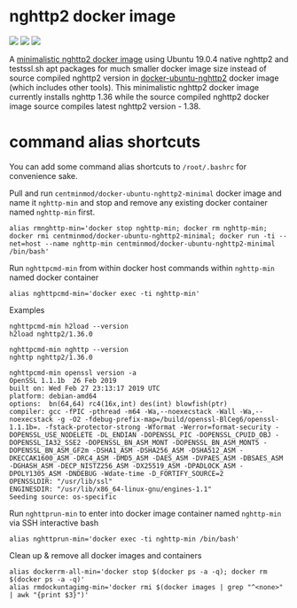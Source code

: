 # nghttp2 docker image

[![](https://images.microbadger.com/badges/version/centminmod/docker-ubuntu-nghttp2-minimal.svg)](https://microbadger.com/images/centminmod/docker-ubuntu-nghttp2-minimal "Get your own version badge on microbadger.com") [![](https://images.microbadger.com/badges/image/centminmod/docker-ubuntu-nghttp2-minimal.svg)](https://microbadger.com/images/centminmod/docker-ubuntu-nghttp2-minimal "Get your own image badge on microbadger.com") [![](https://images.microbadger.com/badges/commit/centminmod/docker-ubuntu-nghttp2-minimal.svg)](https://microbadger.com/images/centminmod/docker-ubuntu-nghttp2-minimal "Get your own commit badge on microbadger.com")

A [minimalistic nghttp2 docker image](https://hub.docker.com/r/centminmod/docker-ubuntu-nghttp2-minimal) using Ubuntu 19.0.4 native nghttp2 and testssl.sh apt packages for much smaller docker image size instead of source compiled nghttp2 version in [docker-ubuntu-nghttp2](https://www.github.com/centminmod/docker-ubuntu-nghttp2) docker image (which includes other tools). This minimalistic nghttp2 docker image currently installs nghttp 1.36 while the source compiled nghttp2 docker image source compiles latest nghttp2 version - 1.38.

# command alias shortcuts

You can add some command alias shortcuts to `/root/.bashrc` for convenience sake.

Pull and run `centminmod/docker-ubuntu-nghttp2-minimal` docker image and name it `nghttp-min` and stop and remove any existing docker container named `nghttp-min` first.

```
alias rmnghttp-min='docker stop nghttp-min; docker rm nghttp-min; docker rmi centminmod/docker-ubuntu-nghttp2-minimal; docker run -ti --net=host --name nghttp-min centminmod/docker-ubuntu-nghttp2-minimal /bin/bash'
```

Run `nghttpcmd-min` from within docker host commands within `nghttp-min` named docker container

```
alias nghttpcmd-min='docker exec -ti nghttp-min'
```

Examples

```
nghttpcmd-min h2load --version
h2load nghttp2/1.36.0
```

```
nghttpcmd-min nghttp --version
nghttp nghttp2/1.36.0
```

```
nghttpcmd-min openssl version -a
OpenSSL 1.1.1b  26 Feb 2019
built on: Wed Feb 27 23:13:17 2019 UTC
platform: debian-amd64
options:  bn(64,64) rc4(16x,int) des(int) blowfish(ptr) 
compiler: gcc -fPIC -pthread -m64 -Wa,--noexecstack -Wall -Wa,--noexecstack -g -O2 -fdebug-prefix-map=/build/openssl-BlCeg6/openssl-1.1.1b=. -fstack-protector-strong -Wformat -Werror=format-security -DOPENSSL_USE_NODELETE -DL_ENDIAN -DOPENSSL_PIC -DOPENSSL_CPUID_OBJ -DOPENSSL_IA32_SSE2 -DOPENSSL_BN_ASM_MONT -DOPENSSL_BN_ASM_MONT5 -DOPENSSL_BN_ASM_GF2m -DSHA1_ASM -DSHA256_ASM -DSHA512_ASM -DKECCAK1600_ASM -DRC4_ASM -DMD5_ASM -DAES_ASM -DVPAES_ASM -DBSAES_ASM -DGHASH_ASM -DECP_NISTZ256_ASM -DX25519_ASM -DPADLOCK_ASM -DPOLY1305_ASM -DNDEBUG -Wdate-time -D_FORTIFY_SOURCE=2
OPENSSLDIR: "/usr/lib/ssl"
ENGINESDIR: "/usr/lib/x86_64-linux-gnu/engines-1.1"
Seeding source: os-specific
```

Run `nghttprun-min` to enter into docker image container named `nghttp-min` via SSH interactive bash

```
alias nghttprun-min='docker exec -ti nghttp-min /bin/bash'
```

Clean up & remove all docker images and containers

```
alias dockerrm-all-min='docker stop $(docker ps -a -q); docker rm $(docker ps -a -q)'
alias rmdockuntagimg-min='docker rmi $(docker images | grep "^<none>" | awk "{print $3}")'
```